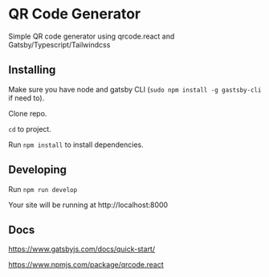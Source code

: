 <h1>QR Code Generator</h1>
Simple QR code generator using qrcode.react and Gatsby/Typescript/Tailwindcss

## Installing

Make sure you have node and gatsby CLI (`sudo npm install -g gastsby-cli` if need to).

Clone repo.

`cd` to project.

Run `npm install` to install dependencies.

## Developing

Run `npm run develop`

Your site will be running at http://localhost:8000

## Docs

https://www.gatsbyjs.com/docs/quick-start/

https://www.npmjs.com/package/qrcode.react

